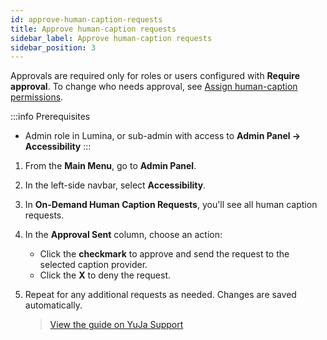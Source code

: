 ```yaml
---
id: approve-human-caption-requests
title: Approve human-caption requests
sidebar_label: Approve human-caption requests
sidebar_position: 3
---
```


Approvals are required only for roles or users configured with **Require approval**. To change who needs approval, see [Assign human-caption permissions](/docs/assign-human-caption-permissions).

:::info Prerequisites

- Admin role in Lumina, or sub-admin with access to **Admin Panel → Accessibility**
  :::

1. From the **Main Menu**, go to **Admin Panel**.

2. In the left-side navbar, select **Accessibility**.

3. In **On-Demand Human Caption Requests**, you'll see all human caption requests.

4. In the **Approval Sent** column, choose an action:

   - Click the **checkmark** to approve and send the request to the selected caption provider.
   - Click the **X** to deny the request.

5. Repeat for any additional requests as needed. Changes are saved automatically.
   > [View the guide on YuJa Support](https://support.yuja.com/hc/en-us/articles/25134367751575-How-to-Approve-Human-Caption-Requests)
